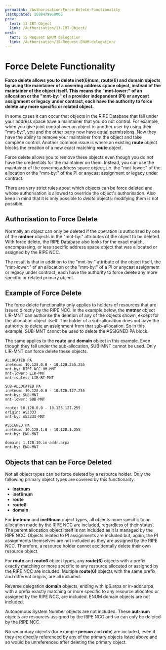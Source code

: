 ```yaml
---
permalink: /Authorisation/Force-Delete-Functionality
lastUpdated: 1688479960000
prev:
  text: 13 IRT Object
  link: /Authorisation/13-IRT-Object/
next:
  text: 15 Request ENUM delegation
  link: /Authorisation/15-Request-ENUM-delegation/
---
```



# Force Delete Functionality


**Force delete allows you to delete inet(6)num, route(6) and domain objects by using the maintainer of a covering address space object, instead of the maintainer of the object itself. This means the "mnt-lower:" of an allocation or the "mnt-by:" of a provider independent (PI) or anycast assignment or legacy under contract, each have the authority to force delete any more specific or related object.**

In some cases it can occur that objects in the RIPE Database that fall under your address space have a maintainer that you do not control. For example, when you give joint control over an object to another user by using their "mnt-by:", you and the other party now have equal permissions. Now they have the ability to remove your maintainer from the object and take complete control. Another common issue is where an existing **route** object blocks the creation of a new exact matching **route** object.

Force delete allows you to remove these objects even though you do not have the credentials for the maintainer on them. Instead, you can use the maintainer of the covering address space object, i.e. the "mnt-lower:" of the allocation or the "mnt-by:" of the PI or anycast assignment or legacy under contract.

There are very strict rules about which objects can be force deleted and whose authorisation is allowed to override the object's authorisation. Also keep in mind that it is only possible to _delete_ objects: modifying them is not possible.

## Authorisation to Force Delete

Normally an object can only be deleted if the operation is authorised by one of the **mntner** objects in the "mnt-by:" attributes of the object to be deleted. With force delete, the RIPE Database also looks for the exact match, encompassing, or less specific address space object that was allocated or assigned by the RIPE NCC.

The result is that in addition to the "mnt-by:" attribute of the object itself, the "mnt-lower:" of an allocation or the "mnt-by:" of a PI or anycast assignment or legacy under contract, each have the authority to force delete any more specific or related primary object.

## Example of Force Delete

The force delete functionality only applies to holders of resources that are issued directly by the RIPE NCC. In the example below, the **mntner** object LIR-MNT can authorise the deletion of any of the objects shown, except for the allocation object itself. The holder of a sub-allocation does not have the authority to delete an assignment from that sub-allocation. So in this example, SUB-MNT cannot be used to delete the ASSIGNED PA block.

The same applies to the **route** and **domain** object in this example. Even though they fall under the sub-allocation, SUB-MNT cannot be used. Only LIR-MNT can force delete these objects.

    ALLOCATED PA  
    inetnum: 10.128.0.0 - 10.128.255.255  
    mnt-by: RIPE-NCC-HM-MNT  
    mnt-lower: LIR-MNT  
    mnt-routes: LIR-RT-MNT  
    
    SUB-ALLOCATED PA  
    inetnum: 10.128.0.0 - 10.128.127.255  
    mnt-by: SUB-MNT  
    mnt-lower: SUB-MNT  
    
    route: 10.128.0.0 - 10.128.127.255  
    origin: AS3333  
    mnt-by: AS3333-MNT  
    
    ASSIGNED PA  
    inetnum: 10.128.1.0 - 10.128.1.255  
    mnt-by: END-MNT  
    
    domain: 1.128.10.in-addr.arpa  
    mnt-by: END-MNT

## Objects that can be Force Deleted

Not all object types can be force deleted by a resource holder. Only the following primary object types are covered by this functionality:

* **inetnum**
* **inet6num**
* **route**
* **route6**
* **domain**

For **inetnum** and **inet6num** object types, all objects more specific to an allocation made by the RIPE NCC are included, regardless of their status. The parent allocation object itself is not included as it is managed by the RIPE NCC. Objects related to PI assignments are included but, again, the PI assignments themselves are not included as they are assigned by the RIPE NCC. Therefore, a resource holder cannot accidentally delete their own resource object.

For **route** and **route6** object types, any **route(6)** objects with a prefix exactly matching or more specific to any resource allocated or assigned by the RIPE NCC are included. Multiple **route(6)** objects with the same prefix, and different origins, are all included.

Reverse delegation **domain** objects, ending with ip6.arpa or in-addr.arpa, with a prefix exactly matching or more specific to any resource allocated or assigned by the RIPE NCC, are included. ENUM domain objects are not included.

Autonomous System Number objects are not included. These **aut-num** objects are resources assigned by the RIPE NCC and so can only be deleted by the RIPE NCC.

No secondary objects (for example **person** and **role**) are included, even if they are directly referenced by any of the primary objects listed above and so would be unreferenced after deleting the primary object.
